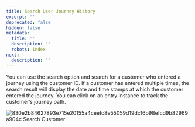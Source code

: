 ```yaml
---
title: Search User Journey History
excerpt: ''
deprecated: false
hidden: false
metadata:
  title: ''
  description: ''
  robots: index
next:
  description: ''
---
```

You can use the search option and search for a customer who entered a journey using the customer ID. If a customer has entered multiple times, the search result will display the date and time stamps at which the customer entered the journey. You can click on an entry instance to track the customer’s journey path.

![830e2b84627893e715e20155a4ceefc8e55059d19dc16b98efcd9b82969a904c Search Customer](https://files.readme.io/830e2b84627893e715e20155a4ceefc8e55059d19dc16b98efcd9b82969a904c-Search_Customer.gif)
